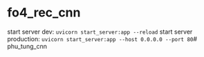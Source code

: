 # fo4_rec_cnn
start server dev: `uvicorn start_server:app --reload`
start server production: `uvicorn start_server:app --host 0.0.0.0 --port 80`# phu_tung_cnn
